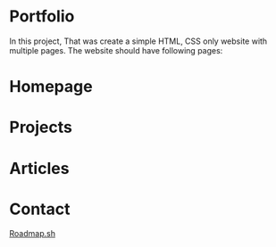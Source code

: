 # Portfolio
In this project, That was create a simple HTML, CSS only website with multiple pages. The website should have following pages:  

# Homepage 
# Projects 
# Articles 
# Contact

<!-- https://roadmap.sh/projects/basic-html-website -->

<a href='https://roadmap.sh/projects/basic-html-website'>Roadmap.sh</a>